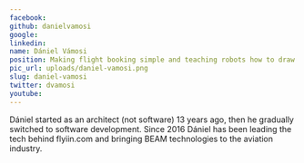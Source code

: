 ```yaml
---
facebook: 
github: danielvamosi
google: 
linkedin: 
name: Dániel Vámosi
position: Making flight booking simple and teaching robots how to draw what they dreamt about
pic_url: uploads/daniel-vamosi.png
slug: daniel-vamosi
twitter: dvamosi
youtube: 
---
```

Dániel started as an architect (not software) 13 years ago, then he gradually switched to software development. Since 2016 Dániel has been leading the tech behind flyiin.com and bringing BEAM technologies to the aviation industry.
